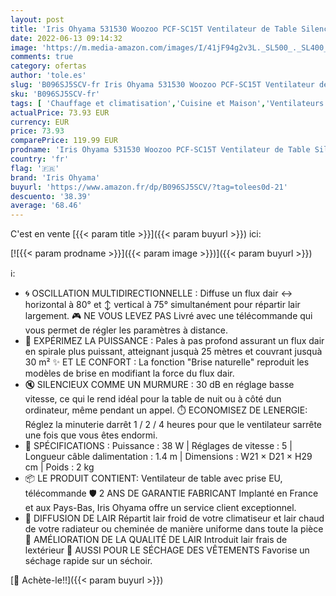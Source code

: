 ```yaml
---
layout: post
title: 'Iris Ohyama 531530 Woozoo PCF-SC15T Ventilateur de Table Silencieux et Puissant avec télécommande  Minuteur  Oscillation multidirectionnelle  30m²  38W  Noir Mat/Aspect Bois foncé  21 x 21 x 29 cm'
date: 2022-06-13 09:14:32
image: 'https://m.media-amazon.com/images/I/41jF94g2v3L._SL500_._SL400_.jpg'
comments: true
category: ofertas
author: 'tole.es'
slug: 'B096SJ5SCV-fr Iris Ohyama 531530 Woozoo PCF-SC15T Ventilateur de Table...'
sku: 'B096SJ5SCV-fr'
tags: [ 'Chauffage et climatisation','Cuisine et Maison','Ventilateurs','Ventilateurs colonne','Ventilateurs de table','iris ohyama','🇫🇷', ]
actualPrice: 73.93 EUR
currency: EUR
price: 73.93
comparePrice: 119.99 EUR
prodname: 'Iris Ohyama 531530 Woozoo PCF-SC15T Ventilateur de Table Silencieux et Puissant avec télécommande  Minuteur  Oscillation multidirectionnelle  30m²  38W  Noir Mat/Aspect Bois foncé  21 x 21 x 29 cm'
country: 'fr'
flag: '🇫🇷'
brand: 'Iris Ohyama'
buyurl: 'https://www.amazon.fr/dp/B096SJ5SCV/?tag=tolees0d-21'
descuento: '38.39'
average: '68.46'
---
```


C'est en vente [{{< param title >}}]({{< param buyurl >}}) ici:

[![{{< param prodname >}}]({{< param image >}})]({{< param buyurl >}})

ℹ️:

- 🌀 OSCILLATION MULTIDIRECTIONNELLE : Diffuse un flux dair ↔️ horizontal à 80° et ↕️ vertical à 75° simultanément pour répartir lair largement. 🎮 NE VOUS LEVEZ PAS Livré avec une télécommande qui vous permet de régler les paramètres à distance.
- 💪 EXPÉRIMEZ LA PUISSANCE : Pales à pas profond assurant un flux dair en spirale plus puissant, atteignant jusquà 25 mètres et couvrant jusquà 30 m² ✨ ET LE CONFORT : La fonction "Brise naturelle" reproduit les modèles de brise en modifiant la force du flux dair.
- 🔇 SILENCIEUX COMME UN MURMURE : 30 dB en réglage basse vitesse, ce qui le rend idéal pour la table de nuit ou à côté dun ordinateur, même pendant un appel. ⏱️ ECONOMISEZ DE LENERGIE: Réglez la minuterie darrêt 1 / 2 / 4 heures pour que le ventilateur sarrête une fois que vous êtes endormi.
- 📄 SPÉCIFICATIONS : Puissance : 38 W | Réglages de vitesse : 5 | Longueur câble dalimentation : 1.4 m | Dimensions : W21 × D21 × H29 cm | Poids : 2 kg
- 📦 LE PRODUIT CONTIENT: Ventilateur de table avec prise EU, télécommande 🛡️ 2 ANS DE GARANTIE FABRICANT Implanté en France et aux Pays-Bas, Iris Ohyama offre un service client exceptionnel.
- 💨 DIFFUSION DE LAIR Répartit lair froid de votre climatiseur et lair chaud de votre radiateur ou cheminée de manière uniforme dans toute la pièce 🍃 AMÉLIORATION DE LA QUALITÉ DE LAIR Introduit lair frais de lextérieur 🧺 AUSSI POUR LE SÉCHAGE DES VÊTEMENTS Favorise un séchage rapide sur un séchoir.

[🛒 Achète-le!!]({{< param buyurl >}})
